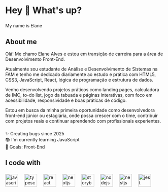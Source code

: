 <h1 align="left">Hey 👋 What's up?</h1>

###

<p align="left">My name is Elane </p>

###

<h2 align="left">About me</h2>
Olá! Me chamo Elane Alves e estou em transição de carreira para a área de Desenvolvimento Front-End.

Atualmente sou estudante de Análise e Desenvolvimento de Sistemas na FAM e tenho me dedicado diariamente ao estudo e prática com HTML5, CSS3, JavaScript, React, lógica de programação e estrutura de dados.

Venho desenvolvendo projetos práticos como landing pages, calculadora de IMC, to-do list, jogo da tabuada e páginas interativas, com foco em acessibilidade, responsividade e boas práticas de código.

Estou em busca da minha primeira oportunidade como desenvolvedora front-end júnior ou estagiária, onde possa crescer com o time, contribuir com projetos reais e continuar aprendendo com profissionais experientes.

###

<p align="left">✨ Creating bugs since 2025<br>📚 I'm currently learning JavaScript<br>🎯 Goals: Front-End<br></p>

###

<h2 align="left">I code with</h2>

###

<div align="left">
  <img src="https://cdn.jsdelivr.net/gh/devicons/devicon/icons/javascript/javascript-original.svg" height="40" alt="javascript logo"  />
  <img width="12" />
  <img src="https://cdn.jsdelivr.net/gh/devicons/devicon/icons/typescript/typescript-original.svg" height="40" alt="typescript logo"  />
  <img width="12" />
  <img src="https://cdn.jsdelivr.net/gh/devicons/devicon/icons/react/react-original.svg" height="40" alt="react logo"  />
  <img width="12" />
  <img src="https://cdn.jsdelivr.net/gh/devicons/devicon/icons/nextjs/nextjs-original.svg" height="40" alt="nextjs logo"  />
  <img width="12" />
  <img src="https://cdn.jsdelivr.net/gh/devicons/devicon/icons/storybook/storybook-original.svg" height="40" alt="storybook logo"  />
  <img width="12" />
  <img src="https://cdn.jsdelivr.net/gh/devicons/devicon/icons/nodejs/nodejs-original.svg" height="40" alt="nodejs logo"  />
  <img width="12" />
  <img src="https://cdn.jsdelivr.net/gh/devicons/devicon/icons/nestjs/nestjs-original.svg" height="40" alt="nestjs logo"  />
  <img width="12" />
  <img src="https://cdn.jsdelivr.net/gh/devicons/devicon/icons/jest/jest-plain.svg" height="40" alt="jest logo"  />
</div>

###
